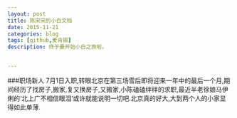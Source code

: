 ```yaml
---
layout: post
title: 陈宋宋的小白文档
date: 2015-11-21
categories: blog
tags: [github,麦肯锡]
description: 终于要开始小白之旅啦。


---
```

###职场新人
7月1日入职,转眼北京在第三场雪后即将迎来一年中的最后一个月,期间经历了找房子,搬家,复又换房子,又搬家,小陈磕磕绊绊的求职,最近半老徐娘马伊俐的‘北上广不相信眼泪’或许就能说明一切吧.北京真的好大,大到两个人的小家显得如此单薄.
